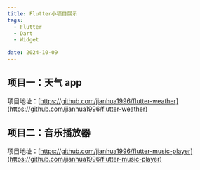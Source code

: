```yaml
---
title: Flutter小项目展示
tags:
  - Flutter
  - Dart
  - Widget

date: 2024-10-09
---
```


## 项目一：天气 app

<ImageBuilder :source="['Snipaste_demo_weather.jpg']" :size="'small'"/>

项目地址：[https://github.com/jianhua1996/flutter-weather](https://github.com/jianhua1996/flutter-weather)

## 项目二：音乐播放器

<ImageBuilder :source="['Snipaste_demo_music_player.jpg', 'Snipaste_demo_music_player2.jpg', 'Snipaste_demo_music_player3.png', 'Snipaste_demo_music_player5.jpg']" :size="'small'"/>

项目地址：[https://github.com/jianhua1996/flutter-music-player](https://github.com/jianhua1996/flutter-music-player)
